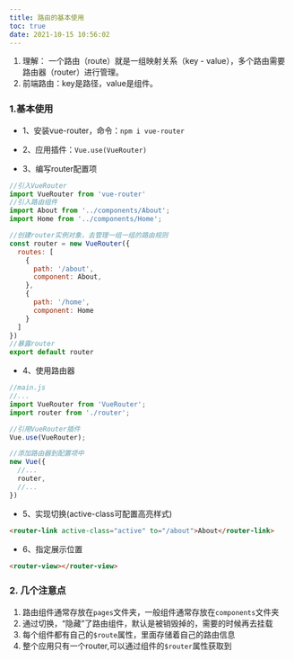 ```yaml
---
title: 路由的基本使用
toc: true
date: 2021-10-15 10:56:02
---
```


1. 理解： 一个路由（route）就是一组映射关系（key - value），多个路由需要路由器（router）进行管理。
2. 前端路由：key是路径，value是组件。

### 1.基本使用

- 1、安装vue-router，命令：```npm i vue-router```

- 2、应用插件：```Vue.use(VueRouter)```

- 3、编写router配置项
```js
//引入VueRouter
import VueRouter from 'vue-router'
//引入路由组件
import About from '../components/About';
import Home from '../components/Home';

//创建router实例对象，去管理一组一组的路由规则
const router = new VueRouter({
  routes: [
    {
      path: '/about',
      component: About,
    },
    {
      path: '/home',
      component: Home
    }
  ]
})
//暴露router
export default router
```

- 4、使用路由器
```js
//main.js
//...
import VueRouter from 'VueRouter';
import router from './router';

//引用VueRouter插件
Vue.use(VueRouter);

//添加路由器到配置项中
new Vue({
  //...
  router,
  //...
})
```

- 5、实现切换(active-class可配置高亮样式)
```html
<router-link active-class="active" to="/about">About</router-link>
```

- 6、指定展示位置
```html
<router-view></router-view>
```

### 2. 几个注意点
1. 路由组件通常存放在```pages```文件夹，一般组件通常存放在```components```文件夹
2. 通过切换，“隐藏”了路由组件，默认是被销毁掉的，需要的时候再去挂载
3. 每个组件都有自己的```$route```属性，里面存储着自己的路由信息
4. 整个应用只有一个router,可以通过组件的```$router```属性获取到



